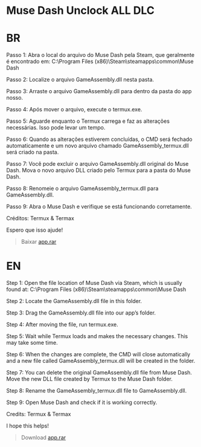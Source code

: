 # Muse Dash Unclock ALL DLC

# BR

Passo 1: Abra o local do arquivo do Muse Dash pela Steam, que geralmente é encontrado em: C:\Program Files (x86)\Steam\steamapps\common\Muse Dash

Passo 2: Localize o arquivo GameAssembly.dll nesta pasta.

Passo 3: Arraste o arquivo GameAssembly.dll para dentro da pasta do app nosso.

Passo 4: Após mover o arquivo, execute o termux.exe.

Passo 5: Aguarde enquanto o Termux carrega e faz as alterações necessárias. Isso pode levar um tempo.

Passo 6: Quando as alterações estiverem concluídas, o CMD será fechado automaticamente e um novo arquivo chamado GameAssembly_termux.dll será criado na pasta.

Passo 7: Você pode excluir o arquivo GameAssembly.dll original do Muse Dash. Mova o novo arquivo DLL criado pelo Termux para a pasta do Muse Dash.

Passo 8: Renomeie o arquivo GameAssembly_termux.dll para GameAssembly.dll.

Passo 9: Abra o Muse Dash e verifique se está funcionando corretamente.

Créditos: Termux & Termax

Espero que isso ajude!

> Baixar [app.rar](https://github.com/Trmxv9/Muse-Dash/releases/tag/V1)

# EN

Step 1: Open the file location of Muse Dash via Steam, which is usually found at: C:\Program Files (x86)\Steam\steamapps\common\Muse Dash

Step 2: Locate the GameAssembly.dll file in this folder.

Step 3: Drag the GameAssembly.dll file into our app’s folder.

Step 4: After moving the file, run termux.exe.

Step 5: Wait while Termux loads and makes the necessary changes. This may take some time.

Step 6: When the changes are complete, the CMD will close automatically and a new file called GameAssembly_termux.dll will be created in the folder.

Step 7: You can delete the original GameAssembly.dll file from Muse Dash. Move the new DLL file created by Termux to the Muse Dash folder.

Step 8: Rename the GameAssembly_termux.dll file to GameAssembly.dll.

Step 9: Open Muse Dash and check if it is working correctly.

Credits: Termux & Termax

I hope this helps!

> Download [app.rar](https://github.com/Trmxv9/Muse-Dash/releases/tag/V1)
